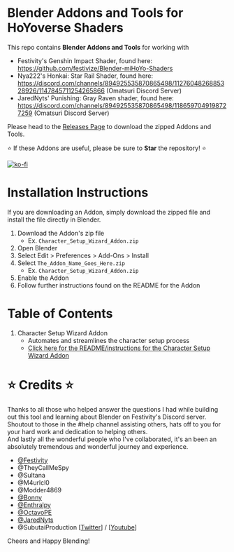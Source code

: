# Blender Addons and Tools for HoYoverse Shaders

This repo contains **Blender Addons and Tools** for working with
* Festivity's Genshin Impact Shader, found here: https://github.com/festivize/Blender-miHoYo-Shaders
* Nya222's Honkai: Star Rail Shader, found here: https://discord.com/channels/894925535870865498/1127604826885328926/1147845711254265866 (Omatsuri Discord Server)
* JaredNyts' Punishing: Gray Raven shader, found here: https://discord.com/channels/894925535870865498/1186597049198727259 (Omatsuri Discord Server)

Please head to the [Releases Page](https://github.com/michael-gh1/Addons-And-Tools-For-Blender-miHoYo-Shaders/releases) to download the zipped Addons and Tools.

:star: If these Addons are useful, please be sure to **Star** the repository! :star:

[![ko-fi](https://ko-fi.com/img/githubbutton_sm.svg)](https://ko-fi.com/M4M4ET8D2)

# Installation Instructions

If you are downloading an Addon, simply download the zipped file and install the file directly in Blender.

1. Download the Addon's zip file
    * Ex. `Character_Setup_Wizard_Addon.zip`
2. Open Blender
3. Select Edit > Preferences > Add-Ons > Install
4. Select `The_Addon_Name_Goes_Here.zip`
    * Ex. `Character_Setup_Wizard_Addon.zip`
5. Enable the Addon
6. Follow further instructions found on the README for the Addon

# Table of Contents
1. Character Setup Wizard Addon
    * Automates and streamlines the character setup process
    * [Click here for the README/instructions for the Character Setup Wizard Addon](https://github.com/michael-gh1/Addons-And-Tools-For-Blender-miHoYo-Shaders/tree/main/setup_wizard/README.md)


# :star: Credits :star:

Thanks to all those who helped answer the questions I had while building out this tool and learning about Blender on Festivity's Discord server.
<br>
Shoutout to those in the #help channel assisting others, hats off to you for your hard work and dedication to helping others.
<br>
And lastly all the wonderful people who I've collaborated, it's an been an absolutely tremendous and wonderful journey and experience.
<br>
* [@Festivity](https://github.com/festivities)
* @TheyCallMeSpy
* @Sultana
* @M4urlcl0
* @Modder4869 
* [@Bonny](https://www.youtube.com/@BonnyAnimations)
* [@Enthralpy](https://www.youtube.com/@Enthralpy)
* [@OctavoPE](https://github.com/OctavoPE)
* [@JaredNyts](https://twitter.com/jared_nyts)
* @SubutaiProduction [[Twitter](https://twitter.com/SubutaiEdits)] / [[Youtube](https://www.youtube.com/@SubutaiProduction)]

Cheers and Happy Blending!
